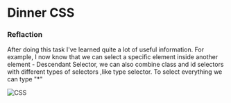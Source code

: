 # Dinner CSS
### Reflaction
After doing this task I've learned quite a lot of useful information. 
For example, I now know that we can select a specific element inside another element - Descendant Selector, 
we can also combine class and id selectors with different types of selectors ,like type selector.
To select everything we can type "*"

![CSS](https://user-images.githubusercontent.com/60378207/113668877-db901300-96ed-11eb-8c7e-7685043a221e.png)
